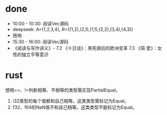 # done
* 10:00 - 10:30: 阅读Vec<T>源码
* deepseek: A={1,2,3,4}, R={(1,2),(2,1),(1,1),(2,2),(3,4),(4,3)}
* 拖地
* 15:30 - 16:00: 阅读Vec<T>源码
* 《阅读与写作讲义》- 7.2 《十日谈》：黑死病后的欧洲变革
                     7.3 《简·爱》：女性的独立平等意识

# rust
想用==、!=判断相等、不相等的类型需实现PartialEqual。
1. i32类型的每个值都和自己相等。这类类型需标记为Equal。
2. f32、f64的NaN值不和自己相等。这类类型不能标记为Equal。
